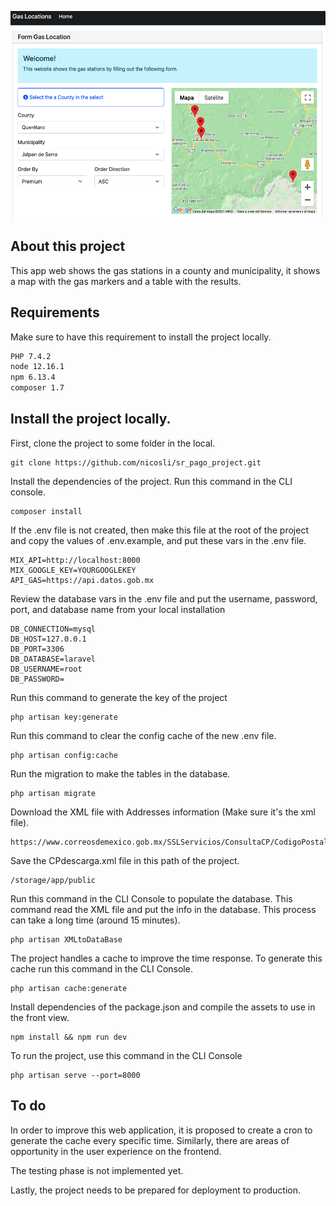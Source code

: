![Gas Locations](https://raw.githubusercontent.com/nicosli/sr_pago_project/master/public/img/gas_location.png)

## About this project
This app web shows the gas stations in a county and municipality, it shows a map with the gas markers and a table with the results.

## Requirements
Make sure to have this requirement to install the project locally.
```bash
PHP 7.4.2
node 12.16.1
npm 6.13.4
composer 1.7
```

## Install the project locally.
First, clone the project to some folder in the local.
```
git clone https://github.com/nicosli/sr_pago_project.git
```

Install the dependencies of the project. Run this command in the CLI console.
```
composer install
```

If the .env file is not created, then make this file at the root of the project and copy the values of .env.example, and put these vars in the .env file. 
```
MIX_API=http://localhost:8000
MIX_GOOGLE_KEY=YOURGOOGLEKEY
API_GAS=https://api.datos.gob.mx
```
Review the database vars in the .env file and put the username, password, port, and database name from your local installation
```
DB_CONNECTION=mysql
DB_HOST=127.0.0.1
DB_PORT=3306
DB_DATABASE=laravel
DB_USERNAME=root
DB_PASSWORD=
```

Run this command to generate the key of the project
```
php artisan key:generate
```

Run this command to clear the config cache of the new .env file.
```
php artisan config:cache
```

Run the migration to make the tables in the database.
```
php artisan migrate
```

Download the XML file with Addresses information (Make sure it's the xml file).
```
https://www.correosdemexico.gob.mx/SSLServicios/ConsultaCP/CodigoPostal_Exportar.aspx
```

Save the CPdescarga.xml file in this path of the project.
```
/storage/app/public
```

Run this command in the CLI Console to populate the database. This command read the XML file and put the info in the database. This process can take a long time (around 15 minutes).
```
php artisan XMLtoDataBase
```

The project handles a cache to improve the time response. To generate this cache run this command in the CLI Console.
```
php artisan cache:generate
```

Install dependencies of the package.json and compile the assets to use in the front view.
``` 
npm install && npm run dev
```

To run the project, use this command in the CLI Console
``` 
php artisan serve --port=8000
```

## To do
In order to improve this web application, it is proposed to create a cron to generate the cache every specific time. Similarly, there are areas of opportunity in the user experience on the frontend.

The testing phase is not implemented yet.

Lastly, the project needs to be prepared for deployment to production.

